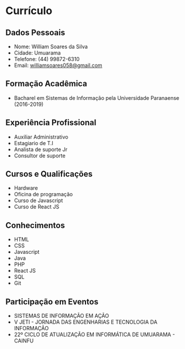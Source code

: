 # Currículo

## Dados Pessoais

- Nome: William Soares da Silva
- Cidade: Umuarama
- Telefone: (44) 99872-6310
- Email: williamsoares058@gmail.com


## Formação Acadêmica

- Bacharel em Sistemas de Informação pela Universidade Paranaense (2016-2019)


## Experiência Profissional

- Auxiliar Administrativo
- Estagiario de T.I
- Analista de suporte Jr
- Consultor de suporte


## Cursos e Qualificações

- Hardware
- Oficina de programação
- Curso de Javascript
- Curso de React JS


## Conhecimentos

- HTML
- CSS
- Javascript
- Java
- PHP
- React JS
- SQL
- Git


## Participação em Eventos

- SISTEMAS DE INFORMAÇÃO EM AÇÃO
- V JETI - JORNADA DAS ENGENHARIAS E TECNOLOGIA DA INFORMAÇÃO
- 22º CICLO DE ATUALIZAÇÃO EM INFORMÁTICA DE UMUARAMA - CAINFU
